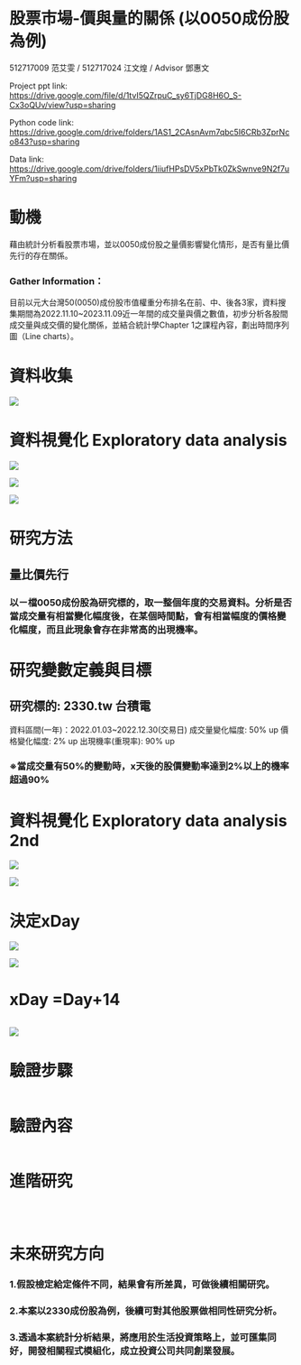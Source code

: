 # 股票市場-價與量的關係 (以0050成份股為例)
512717009 范艾雯 / 512717024 江文煌 / Advisor 鄧惠文 


Project ppt link: https://drive.google.com/file/d/1tvI5QZrpuC_sy6TjDG8H6O_S-Cx3oQUv/view?usp=sharing

Python code link: https://drive.google.com/drive/folders/1AS1_2CAsnAvm7qbc5I6CRb3ZprNco843?usp=sharing

Data link: https://drive.google.com/drive/folders/1iiufHPsDV5xPbTk0ZkSwnve9N2f7uYFm?usp=sharing

# 動機
藉由統計分析看股票市場，並以0050成份股之量價影響變化情形，是否有量比價先行的存在關係。

### Gather Information：
目前以元大台灣50(0050)成份股市值權重分布排名在前、中、後各3家，資料搜集期間為2022.11.10~2023.11.09近一年間的成交量與價之數值，初步分析各股間成交量與成交價的變化關係，並結合統計學Chapter 1之課程內容，劃出時間序列圖（Line charts）。

# 資料收集
![](https://drive.usercontent.google.com/download?id=1hh38bYzkU5klEkvzQbseGmVTKwkzZufe&export=download&authuser=0&confirm=t&uuid=4b1ba333-86c9-429f-8a24-8741680fc3fd&at=APZUnTWJiAF9VSEcYBTRjGonMIf2:1702045588861)

# 資料視覺化 Exploratory data analysis 
![](https://drive.usercontent.google.com/download?id=1UsUmrGchl5x52Ti9mqJw_Goq1hl7o-SF&export=download&authuser=0&confirm=t&uuid=2ebb16c4-e5ab-4773-9664-a1cc0e6d9a52&at=APZUnTUK_0og9BQhgptZspEDfKNv:1702047125350)

![](https://drive.usercontent.google.com/download?id=1y-qGQA_yY2QSykP-y2J_ZK60EmiGHD_6&export=download&authuser=0&confirm=t&uuid=1c7d3178-8fb3-4468-8c12-0a65c5b2c8db&at=APZUnTWxY8w6OXC8WY7As8H-_kM6:1702047193750)

![](https://drive.usercontent.google.com/download?id=1SalNDMV-W5oxgLka_w91PaHa0loA9cTG&export=download&authuser=0&confirm=t&uuid=577d4ca7-5c14-492a-8017-fa85dce6df9f&at=APZUnTWLCK0wm2-GGpkxwlnJMM9i:1702047222950)


# 研究方法
## 量比價先行
### 以ㄧ檔0050成份股為研究標的，取一整個年度的交易資料。分析是否當成交量有相當變化幅度後，在某個時間點，會有相當幅度的價格變化幅度，而且此現象會存在非常高的出現機率。                    

# 研究變數定義與目標
## 研究標的: 2330.tw 台積電
資料區間(一年)：2022.01.03~2022.12.30(交易日)
成交量變化幅度: 50% up
價格變化幅度: 2% up
出現機率(重現率): 90% up                   
### ※當成交量有50%的變動時，x天後的股價變動率達到2%以上的機率超過90%

# 資料視覺化 Exploratory data analysis 2nd 

![](https://drive.usercontent.google.com/download?id=1pSfJDq0rUAAMfyTe0rOo5XuU3v6BHiLf&export=download&authuser=0&confirm=t&uuid=e9a046e7-2479-40f5-ab42-29baef1d0662&at=APZUnTWfggF0qejeBFLOEhfM0xIN:1702048081976)

![](https://drive.usercontent.google.com/download?id=1jFT2EGLnWeY_424zl5QAe6vZxl_pIsOS&export=download&authuser=0&confirm=t&uuid=f482affd-d855-4d19-a57b-0e2cdba2aa49&at=APZUnTVHdZ4U1it8UoPd92l8qqRN:1702048112836)

# 決定xDay

![](https://drive.usercontent.google.com/download?id=142kNF1WwWzqjwK_P9xdNRqj6fYe0iseS&export=download&authuser=0&confirm=t&uuid=b0d2bc05-c979-4c50-a1c2-7a8dcce21ebf&at=APZUnTXKpFWgbUFf_naXpbKGPY5E:1702050104904)

![](https://drive.usercontent.google.com/download?id=1wAAYuNrnWqidIDVUfAhuchw1TuXY0R5L&export=download&authuser=0&confirm=t&uuid=5bcf70fc-76c0-4747-a2d8-bf85ee1402bf&at=APZUnTW1VbE7AHQ8qVO8NpY1zSVK:1702048142367)

# xDay =Day+14

![]()

![](https://drive.usercontent.google.com/download?id=1OaY303nnVpREzk1jO0t0q0Dor1iJbDG6&export=download&authuser=0&confirm=t&uuid=46113a0e-8992-4bcb-97c8-2d792db4ce72&at=APZUnTVl0OaqDWWPwyB9RRVX65nx:1702048171951)

# 驗證步驟
![]()


# 驗證內容
![]()


# 進階研究

![]()
![]()
![]()
![]()
![]()

![]()
# 未來研究方向
### 1.假設檢定給定條件不同，結果會有所差異，可做後續相關研究。
### 2.本案以2330成份股為例，後續可對其他股票做相同性研究分析。
### 3.透過本案統計分析結果，將應用於生活投資策略上，並可匯集同好，開發相關程式模組化，成立投資公司共同創業發展。
